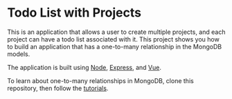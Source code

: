 # Todo List with Projects

This is an application that allows a user to create multiple projects, and each project can have a todo list associated with it. This project shows you how to build an application that has a one-to-many relationship in the MongoDB models.

The application is built using [Node](https://nodejs.org/en/), [Express](https://expressjs.com/), and [Vue](https://vuejs.org/).

To learn about one-to-many relationships in MongoDB, clone this repository, then follow the [tutorials](/tutorials).
